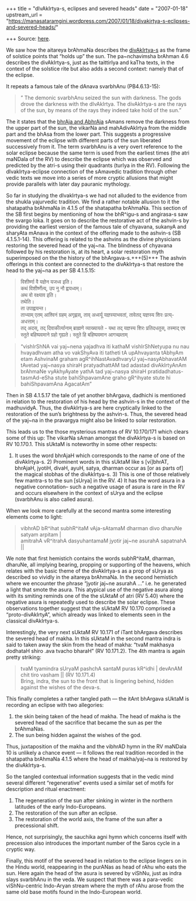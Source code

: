 +++
title = "dIvAkIrtya-s, eclipses and severed heads"
date = "2007-01-18"
upstream_url = "https://manasataramgini.wordpress.com/2007/01/18/divakirtya-s-eclipses-and-severed-heads/"

+++
Source: [here](https://manasataramgini.wordpress.com/2007/01/18/divakirtya-s-eclipses-and-severed-heads/).

We saw how the aitareya brAhmaNa describes the [divAkIrtya-s](https://manasataramgini.wordpress.com/2007/01/15/the-crashing-doors/) as the frame of solstice points that “holds up” the sun. The pa\~nchavimsha brAhman 4.6 describes the divAkIrtya-s, just as the taittirIya and kaTha texts, in the context of the solstice rite but also adds a second context: namely that of the eclipse. 

It repeats a famous tale of the dAnava svarbhAnu (PB4.6.13-15): 

> ” The demonic svarbhAnu seized the sun with darkness. The gods drove the darkness with the dIvAkIrtya. The divAkIrtya-s are the rays of the sun, by means of the rays they indeed take hold of the sun.” 

The it states that the [bhrAja and AbhrAja](https://manasataramgini.wordpress.com/2007/01/13/the-divakirtya-samans/) sAmans remove the darkness from the upper part of the sun, the vikarNa and mahAdivAkIrtya from the middle part and the bhAsa from the lower part. This suggests a progressive movement of the eclipse with different parts of the sun liberated successively from it. The term svarbhAnu is a very overt reference to the solar eclipse because the same term is used from the earliest times (the atri maNDala of the RV) to describe the eclipse which was observed and predicted by the atri-s using their quadrants (turIya in the RV). Following the dIvakIrtya-eclipse connection of the sAmavedic tradition through other vedic texts we move into a series of more cryptic allusions that might provide parallels with later day pauranic mythology.

So far in studying the dIvakIrtya-s we had not alluded to the evidence from the shukla yajurvedic tradition. We find a rather notable allusion to it the shatapatha brAhmaNa in 4.1.5 of the shatapatha brAhmaNa. This section of the SB first begins by mentioning of how the bhR^igu-s and angirasa-s saw the svargo loka. It goes on to describe the restorative act of the ashvin-s by providing the earliest version of the famous tale of chyavana, sukanyA and sharyAta mAnava in the context of the offering made to the ashvin-s (SB 4.1.5.1-14). This offering is related to the ashvins as the divine physicians restoring the severed head of the yaj\~na. The blindness of chyavana followed by his restoration is, at its heart, a solar restoration myth superimposed on the the history of the bhArgava-s.+++(5)+++ The ashvin offerings in this context are connected to the divAkIrtya-s that restore the head to the yaj\~na as per SB 4.1.5.15:

> विशीर्ष्णा वै यज्ञेन यजध्व इति।  
> कथं विशीर्ष्णेत्य्, उप नु नौ ह्वयध्वम्।  
> अथ वो वक्ष्याव इति।  
> तथेति।  
> ता उपाह्वयन्त।  
> ताभ्याम् एतम् आश्विनं ग्रहम् अगृह्णस्, ताव् अध्वर्यू यज्ञस्याभवतां, तावेतद् यज्ञस्य शिरः प्रत्य्-अधत्ताम्।   
> तद् अदस्, तद् दिवाकीर्त्यानाम् ब्राह्मणे व्याख्यायते - यथा तद् यज्ञस्य शिरः प्रतिदधतुस्, तस्माद् एष स्तुते बहिष्पवमाने ग्रहो गृह्यते। स्तुते हि बहिष्पवमान आगच्छताम्

> “vishIrShNA vai yaj\~nena yajadhva iti kathaM vishIrShNetyupa nu nau hvayadhvam atha vo vakShyAva iti tatheti tA upAhvayanta tAbhyAm etam AshvinaM graham agR^ihNastAvadhvaryU yaj\~nasyAbhavatAM tAvetad yaj\~nasya shiraH pratyadhattAM tad adastad divAkIrtyAnAm brAhmaNe vyAkhyAyate yathA tad yaj\~nasya shiraH pratidadhatus-tasmAd-eSha stute bahiShpavamAne graho gR^ihyate stute hi bahiShpavamAna AgacatAm”

Then in SB 4.1.5.17 the tale of yet another bhArgava, dadhichi is mentioned in relation to the restoration of his head by the ashvin-s in the context of the madhuvidyA. Thus, the divAkIrtya-s are here cryptically linked to the restoration of the sun’s brightness by the ashvin-s. Thus, the severed head of the yaj\~na in the pravargya might also be linked to solar restoration.

This leads us to the those mysterious mantras of RV 10.170/171 which clears some of this up: The vikarNa sAman amongst the divAkIrtya-s is based on RV 10.170.1. This sUktaM is noteworthy in some other respects:

1) It uses the word bhrAjaH which corresponds to the name of one of the divAkIrtya-s. 2) Prominent words in this sUktaM like s \[vi\]bhrAT, bhrAjaH, jyotiH, divaH, ayuH, satya, dharman occur as \[or as parts of\] the magical stobhas of the divAkIrtya-s. 3) This is one of those relatively few mantra-s to the sun \[sUrya\] in the RV. 4) It has the word asura in a negative connotation– such a negative usage of asura is rare in the RV and occurs elsewhere in the context of sUrya and the eclipse (svarbhAnu is also called asura).

When we look more carefully at the second mantra some interesting elements come to light:

> vibhrAD bR^ihat subhR^itaM vAja-sAtamaM dharman divo dharuNe satyam arpitam \|  
amitrahA vR^itrahA dasyuhantamaM jyotir jaj\~ne asurahA sapatnahA \|\|  

We note that first hemistich contains the words subhR^itaM, dharman, dharuNe, all implying bearing, propping or supporting of the heavens, which relates with the basic theme of the divAkIrtya-s as a prop of sUrya as described so vividly in the aitareya brAhmaNa. In the second hemistich where we encounter the phrase “jyotir jaj\~ne asurahA …” i.e. he generated a light that smote the asura. This atypical use of the negative asura along with its smiting reminds one of the the sUktaM of atri (RV 5.40) where the negative asura is repeatedly used to describe the solar eclipse. These observations together suggest that the sUktaM RV 10.170 comprised a “proto-divAkIrtyA”, which already was linked to elements seen in the classical divAkIrtya-s.

Interestingly, the very next sUktaM RV 10.171 of iTant bhArgava describes the severed head of makha. In this sUktaM in the second mantra indra is said to taken away the skin from the head of makha: “tvaM makhasya dodhataH shiro .ava tvacho bharaH” (RV 10.171.2). The 4th mantra is again pretty striking:

> tvaM tyamindra sUryaM pashchA santaM puras kR^idhi \| devAnAM chit tiro vasham \|\| (RV 10.171.4)  
> Bring, indra, the sun to the front that is lingering behind, hidden against the wishes of the deva-s.

This finally completes a rather tangled path — the itAnt bhArgava sUktaM is recording an eclipse with two allegories: 

1) the skin being taken of the head of makha. The head of makha is the severed head of the sacrifice that became the sun as per the brAhmaNas. 
2) The sun being hidden against the wishes of the god. 

Thus, juxtaposition of the makha and the vibhrAD hymn in the RV maNDala 10 is unlikely a chance event — it follows the real tradition recorded in the shatapatha brAhmaNa 4.1.5 where the head of makha/yaj\~na is restored by the divAkIrtya-s.

So the tangled contextual information suggests that in the vedic mind several different “regenerative” events used a similar set of motifs for description and ritual enactment: 

1) The regeneration of the sun after sinking in winter in the northern latitudes of the early Indo-Europeans. 
2) The restoration of the sun after an eclipse. 
3) The restoration of the world axis, the frame of the sun after a precessional shift. 
   
Hence, not surprisingly, the sauchika agni hymn which concerns itself with precession also introduces the important number of the Saros cycle in a cryptic way.

Finally, this motif of the severed head in relation to the eclipse lingers on in the Hindu world, reappearing in the purANas as head of rAhu who eats the sun. Here again the head of the asura is severed by viShNu, just as indra slays svarbhAnu in the veda. We suspect that there was a para-vedic viShNu-centric Indo-Aryan stream where the myth of rAhu arose from the same old base motifs found in the Indo-European world.

